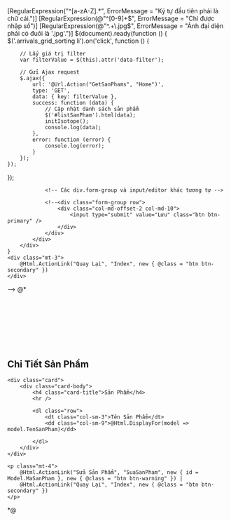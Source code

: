 <div>
[RegularExpression("^[a-zA-Z].*", ErrorMessage = "Ký tự đầu tiên phải là chữ cái.")]
[RegularExpression(@"^[0-9]+$", ErrorMessage = "Chỉ được nhập số")]
[RegularExpression(@"^.+\.jpg$", ErrorMessage = "Ảnh đại diện phải có đuôi là '.jpg'.")]
$(document).ready(function () {
    $('.arrivals_grid_sorting li').on('click', function () {
       
        // Lấy giá trị filter
        var filterValue = $(this).attr('data-filter');

        // Gửi Ajax request
        $.ajax({
            url: '@Url.Action("GetSanPhams", "Home")',
            type: 'GET',
            data: { key: filterValue },
            success: function (data) {
                // Cập nhật danh sách sản phẩm
                $('#listSanPham').html(data);
                initIsotope();
                console.log(data);
            },
            error: function (error) {
                console.log(error);
            }
        });
    });
});

<!--<div class="container mt-5">
    <h2>Sửa Sản Phẩm</h2>

    @using (Html.BeginForm())
    {
        @Html.AntiForgeryToken()

        <div class="card">
            <div class="card-body">
                <h4 class="card-title">Sản Phẩm</h4>
                <hr />

                @Html.ValidationSummary(true, "", new { @class = "text-danger" })
                @Html.HiddenFor(model => model.MaSanPham)

                <div class="form-group row">
                    @Html.LabelFor(model => model.TenSanPham, htmlAttributes: new { @class = "col-md-2 col-form-label" })
                    <div class="col-md-10">
                        @Html.EditorFor(model => model.TenSanPham, new { htmlAttributes = new { @class = "form-control" } })
                        @Html.ValidationMessageFor(model => model.TenSanPham, "", new { @class = "text-danger" })
                    </div>
                </div>-->

                <!-- Các div.form-group và input/editor khác tương tự -->

                <!--<div class="form-group row">
                    <div class="col-md-offset-2 col-md-10">
                        <input type="submit" value="Lưu" class="btn btn-primary" />
                    </div>
                </div>
            </div>
        </div>
    }
    <div class="mt-3">
        @Html.ActionLink("Quay Lại", "Index", new { @class = "btn btn-secondary" })
    </div>
</div>-->
@*<div class="container" style="margin-top:150px">
    <h2 class="mb-4">Chi Tiết Sản Phẩm</h2>

    <div class="card">
        <div class="card-body">
            <h4 class="card-title">Sản Phẩm</h4>
            <hr />

            <dl class="row">
                <dt class="col-sm-3">Tên Sản Phẩm</dt>
                <dd class="col-sm-9">@Html.DisplayFor(model => model.TenSanPham)</dd>

            </dl>
        </div>
    </div>

    <p class="mt-4">
        @Html.ActionLink("Sửa Sản Phẩm", "SuaSanPham", new { id = Model.MaSanPham }, new { @class = "btn btn-warning" }) |
        @Html.ActionLink("Quay Lại", "Index", new { @class = "btn btn-secondary" })
    </p>
</div>*@
</div>
